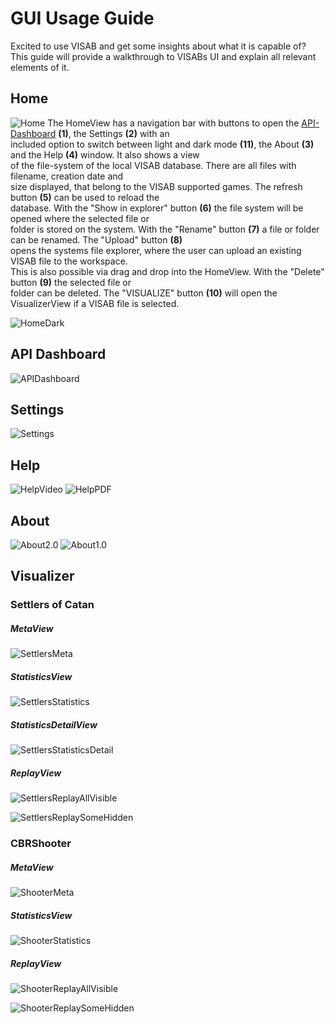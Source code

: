 # GUI Usage Guide

Excited to use VISAB and get some insights about what it is capable of?<br>
This guide will provide a walkthrough to VISABs UI and explain all relevant elements of it.

## Home

![Home](Home.png)
The HomeView has a navigation bar with  buttons to open the [API-Dashboard](#API-Dashboard) **(1)**, the Settings **(2)** with an <br>
included option to switch between light and dark mode **(11)**, the About **(3)** and the Help **(4)** window. It also shows a view <br>
of the file-system of the  local VISAB database. There are all files with filename, creation date and <br>
size displayed, that belong to the VISAB supported games. The refresh button **(5)** can be used to reload the <br>
database. With the "Show in explorer" button **(6)** the file system will be opened where the selected file or <br>
folder is stored on the system. With the "Rename" button **(7)** a file or folder can be renamed. The "Upload" button **(8)**<br>
opens the systems file explorer, where the user can upload an existing VISAB file to the workspace. <br>
This is also possible via drag and drop into the HomeView. With the "Delete" button **(9)** the selected file or <br>
folder can be deleted. The "VISUALIZE" button **(10)** will open the VisualizerView if a VISAB file is selected.

![HomeDark](HomeDark.png)

## API Dashboard

![APIDashboard](APIDashboard.png)

## Settings

![Settings](Settings.png)

## Help

![HelpVideo](HelpVideo.png)
![HelpPDF](HelpPDF.png)

## About

![About2.0](About2.png)
![About1.0](About1.png)

## Visualizer

### Settlers of Catan

##### MetaView

![SettlersMeta](SettlersMeta.png)

##### StatisticsView

![SettlersStatistics](SettlersStatistics.png)

##### StatisticsDetailView

![SettlersStatisticsDetail](SettlersStatisticsDetail.png)

##### ReplayView

![SettlersReplayAllVisible](SettlersReplayAllVisual.png)

![SettlersReplaySomeHidden](SettlersReplaySomeHidden.png)

### CBRShooter

##### MetaView

![ShooterMeta](ShooterMeta.png)

##### StatisticsView

![ShooterStatistics](ShooterStatistics.png)

##### ReplayView

![ShooterReplayAllVisible](ShooterReplayAllVisual.png)

![ShooterReplaySomeHidden](ShooterReplaySomeHidden.png)

